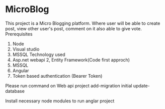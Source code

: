 # MicroBlog
This project is a Micro Blogging platform. Where user will be able to create post, view other user's post, comment on it also able to give vote.
Prerequisites
1. Node
2. Visual studio
3. MSSQL
Technology used
1. Asp.net webapi 2, Entity Framework(Code first approch)
2. MSSQL
3. Angular
4. Token based authentication (Bearer Token)

Please run command on Web api project
add-migration initial
update-database

Install necessary node modules to run anglar project

